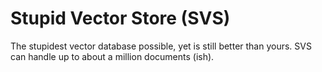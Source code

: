 # Stupid Vector Store (SVS)

The stupidest vector database possible, yet is still better than yours. SVS can handle up to about a million documents (ish).
